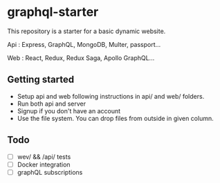 # graphql-starter

This repository is a starter for a basic dynamic website.

Api : Express, GraphQL, MongoDB, Multer, passport...

Web : React, Redux, Redux Saga, Apollo GraphQL...

## Getting started
- Setup api and web following instructions in api/ and web/ folders.
- Run both api and server
- Signup if you don't have an account
- Use the file system. You can drop files from outside in given column.

## Todo
- [ ] wev/ && /api/ tests
- [ ] Docker integration
- [ ] graphQL subscriptions